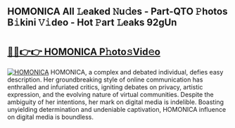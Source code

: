 ## HOMONICA All 𝙻eaked 𝙽u𝚍es - Part-QTO 𝙿hotos B𝚒kini 𝚅𝚒deo - Hot 𝙿art 𝙻eaks 92gUn

# <h2><a href="http://ld0nf9t.urlbe.top/?page=HOMONICA">🔗🔗👉👉 HOMONICA P𝚑oto𝚜Vid𝚎o</a></h2>

[![HOMONICA](https://i.imgur.com/eBuTRDB.gif)](http://ld0nf9t.urlbe.top/?page=HOMONICA)
HOMONICA, a complex and debated individual, defies easy description. Her groundbreaking style of online communication has enthralled and infuriated critics, igniting debates on privacy, artistic expression, and the evolving nature of virtual communities. Despite the ambiguity of her intentions, her mark on digital media is indelible. Boasting unyielding determination and undeniable captivation, HOMONICA influence on digital media is boundless.
